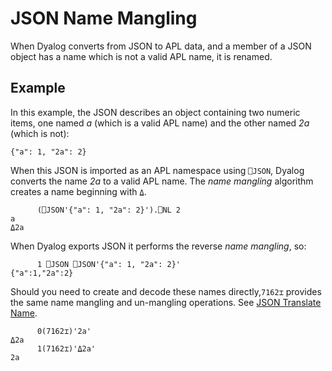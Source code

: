 <h1 class="heading"><span class="name">JSON Name Mangling</span></h1>

When Dyalog converts from JSON to APL data, and a member of a JSON object has a name which is not a valid APL name, it is renamed.

<h2 class="example">Example</h2>

In this example, the JSON describes an object containing two numeric items, one named *a* (which is a valid APL name) and the other named *2a* (which is not):
```apl
{"a": 1, "2a": 2}
```

When this JSON is imported as an APL namespace using `⎕JSON`, Dyalog converts the name *2a* to a valid APL name. The *name mangling* algorithm creates a name beginning with `⍙`.
```apl
      (⎕JSON'{"a": 1, "2a": 2}').⎕NL 2
a  
⍙2a
```

When Dyalog exports JSON it performs the reverse *name mangling*, so:
```apl
      1 ⎕JSON ⎕JSON'{"a": 1, "2a": 2}'
{"a":1,"2a":2}

```

Should you need to create and decode these names directly,`7162⌶` provides the same name mangling and un-mangling operations. See [JSON Translate Name](../../the-i-beam-operator/json-translate-name.md).
```apl
      0(7162⌶)'2a'
⍙2a
      1(7162⌶)'⍙2a'
2a

```
